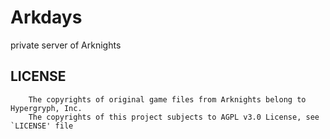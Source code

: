 # Arkdays

private server of Arknights

## LICENSE

        The copyrights of original game files from Arknights belong to Hypergryph, Inc.
        The copyrights of this project subjects to AGPL v3.0 License, see `LICENSE' file
